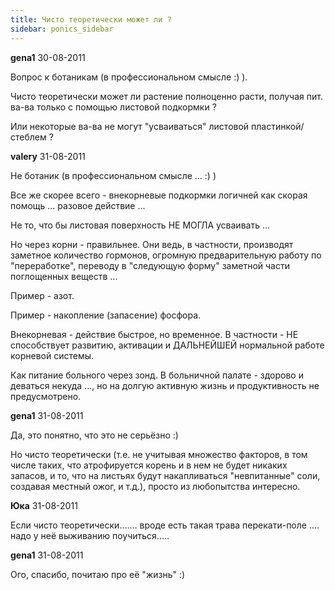 ```yaml
---
title: Чисто теоретически может ли ?
sidebar: ponics_sidebar
---
```


**gena1** 30-08-2011

Вопрос к ботаникам (в профессиональном смысле :) ).

Чисто теоретически может ли растение полноценно расти, получая пит. ва-ва только с помощью листовой подкормки ?

Или некоторые ва-ва не могут "усваиваться" листовой пластинкой/стеблем ?


**valery** 31-08-2011

Не ботаник (в профессиональном смысле ... :) )

Все же скорее всего - внекорневые подкормки логичней как скорая помощь ... разовое действие ...

Не то, что бы листовая поверхность НЕ МОГЛА усваивать ...

Но через корни - правильнее. Они ведь, в частности, производят заметное количество гормонов, огромную предварительную работу по "переработке", переводу в "следующую форму" заметной части поглощенных веществ ...

Пример - азот.

Пример - накопление (запасение) фосфора.

Внекорневая - действие быстрое, но временное. В частности - НЕ способствует развитию, активации и ДАЛЬНЕЙШЕЙ нормальной работе корневой системы.

Как питание больного через зонд. В больничной палате - здорово и деваться некуда ..., но на долгую активную жизнь и продуктивность не предусмотрено.


**gena1** 31-08-2011

Да, это понятно, что это не серьёзно :)

Но чисто теоретически (т.е. не учитывая множество факторов, в том числе таких, что атрофируется корень и в нем не будет никаких запасов, и то, что на листьях будут накапливаться "невпитанные" соли, создавая местный ожог, и т.д.), просто из любопытства интересно.


**Юка** 31-08-2011

 Если чисто теоретически....... вроде есть такая трава перекати-поле .... надо у неё выживанию поучиться.....


**gena1** 31-08-2011

Ого, спасибо, почитаю про её "жизнь" :)


